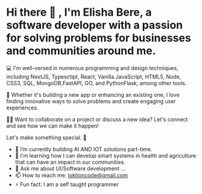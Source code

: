 # Hi there 👋 , I'm Elisha Bere, a software developer with a passion for solving problems for businesses and communities around me.

💻 I'm well-versed in numerous programming and design techniques, including NextJS, Typesctipt, React, Vanilla JavaScript, HTML5, Node, CSS3, SQL, MongoDB,FastAPI, GO, and PythonFlask, among other tools.

🚀 Whether it's building a new app or enhancing an existing one, I love finding innovative ways to solve problems and create engaging user experiences.

👨‍💻 Want to collaborate on a project or discuss a new idea? Let's connect and see how we can make it happen!


Let's make something special. 👋

- 🌱 I’m currently building AI AND IOT solutions part-time.
- 👯 I'm learning how I can develop smart systems in health and agriculture that can have an impact in our communities.
- 💬 Ask me about UI/Software development ...
- 📫 How to reach me: loktioncode@gmail.com
- ⚡ Fun fact: I am a self taught programmer

